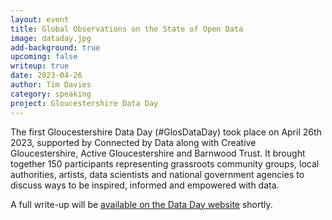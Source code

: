 ```yaml
---
layout: event
title: Global Observations on the State of Open Data
image: dataday.jpg
add-background: true
upcoming: false
writeup: true
date: 2023-04-26
author: Tim Davies
category: speaking
project: Gloucestershire Data Day
---
```


The first Gloucestershire Data Day (#GlosDataDay) took place on April 26th 2023, supported by Connected by Data along with Creative Gloucestershire, Active Gloucestershire and Barnwood Trust. It brought together 150 participants representing grassroots community groups, local authorities, artists, data scientists and national government agencies to discuss ways to be inspired, informed and empowered with data. 

<!--more-->

A full write-up will be [available on the Data Day website](https://dataday.org.uk) shortly. 